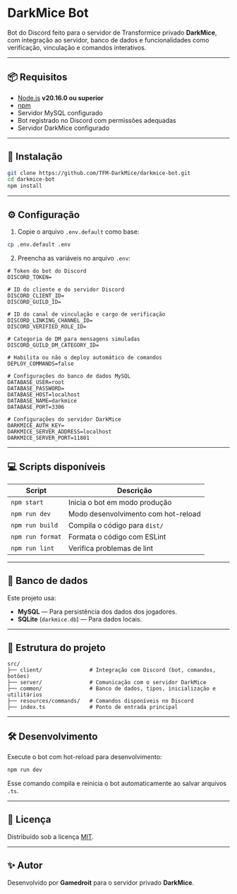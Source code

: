 # DarkMice Bot

Bot do Discord feito para o servidor de Transformice privado **DarkMice**, com integração ao servidor, banco de dados e funcionalidades como verificação, vinculação e comandos interativos.

---

## 📦 Requisitos

- [Node.js](https://nodejs.org/) **v20.16.0 ou superior**
- [npm](https://www.npmjs.com/)
- Servidor MySQL configurado
- Bot registrado no Discord com permissões adequadas
- Servidor DarkMice configurado

---

## 🚀 Instalação

```bash
git clone https://github.com/TFM-DarkMice/darkmice-bot.git
cd darkmice-bot
npm install
```

---

## ⚙️ Configuração

1. Copie o arquivo `.env.default` como base:

```bash
cp .env.default .env
```

2. Preencha as variáveis no arquivo `.env`:

```env
# Token do bot do Discord
DISCORD_TOKEN=

# ID do cliente e do servidor Discord
DISCORD_CLIENT_ID=
DISCORD_GUILD_ID=

# ID do canal de vinculação e cargo de verificação
DISCORD_LINKING_CHANNEL_ID=
DISCORD_VERIFIED_ROLE_ID=

# Categoria de DM para mensagens simuladas
DISCORD_GUILD_DM_CATEGORY_ID=

# Habilita ou não o deploy automático de comandos
DEPLOY_COMMANDS=false

# Configurações do banco de dados MySQL
DATABASE_USER=root
DATABASE_PASSWORD=
DATABASE_HOST=localhost
DATABASE_NAME=darkmice
DATABASE_PORT=3306

# Configurações do servidor DarkMice
DARKMICE_AUTH_KEY=
DARKMICE_SERVER_ADDRESS=localhost
DARKMICE_SERVER_PORT=11801
```

---

## 💻 Scripts disponíveis

| Script           | Descrição                                        |
|------------------|--------------------------------------------------|
| `npm start`      | Inicia o bot em modo produção                    |
| `npm run dev`    | Modo desenvolvimento com hot-reload             |
| `npm run build`  | Compila o código para `dist/`                    |
| `npm run format` | Formata o código com ESLint                      |
| `npm run lint`   | Verifica problemas de lint                       |

---

## 🧪 Banco de dados

Este projeto usa:

- **MySQL** — Para persistência dos dados dos jogadores.
- **SQLite** (`darkmice.db`) — Para dados locais.

---

## 📁 Estrutura do projeto

```
src/
├── client/               # Integração com Discord (bot, comandos, botões)
├── server/               # Comunicação com o servidor DarkMice
├── common/               # Banco de dados, tipos, inicialização e utilitários
├── resources/commands/   # Comandos disponíveis no Discord
├── index.ts              # Ponto de entrada principal
```

---

## 🛠 Desenvolvimento

Execute o bot com hot-reload para desenvolvimento:

```bash
npm run dev
```

Esse comando compila e reinicia o bot automaticamente ao salvar arquivos `.ts`.

---

## 📄 Licença

Distribuído sob a licença [MIT](LICENSE).

---

## ✨ Autor

Desenvolvido por **Gamedroit** para o servidor privado **DarkMice**.
